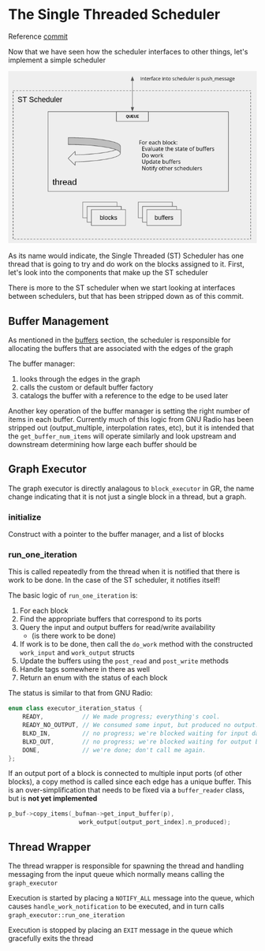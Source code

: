 # The Single Threaded Scheduler

Reference [commit](https://github.com/gnuradio/newsched/commit/106f7074b36c3dc36d7f9f70afc61eca5a27cc00)

Now that we have seen how the scheduler interfaces to other things, let's implement a simple scheduler

![ST Scheduler](images/st_scheduler.png)

As its name would indicate, the Single Threaded (ST) Scheduler has one thread that is going to try and do work on the blocks assigned to it.  First, let's look into the components that make up the ST scheduler

There is more to the ST scheduler when we start looking at interfaces between schedulers, but that has been stripped down as of this commit.

## Buffer Management
As mentioned in the [buffers](05_GraphsBuffers) section, the scheduler is responsible for allocating the buffers that are associated with the edges of the graph

The buffer manager:
1. looks through the edges in the graph
2. calls the custom or default buffer factory
3. catalogs the buffer with a reference to the edge to be used later

Another key operation of the buffer manager is setting the right number of items in each buffer.  Currently much of this logic from GNU Radio has been stripped out (output_multiple, interpolation rates, etc), but it is intended that the `get_buffer_num_items` will operate similarly and look upstream and downstream determining how large each buffer should be

## Graph Executor

The graph executor is directly analagous to `block_executor` in GR, the name change indicating that it is not just a single block in a thread, but a graph.  

### initialize
Construct with a pointer to the buffer manager, and a list of blocks

### run_one_iteration
This is called repeatedly from the thread when it is notified that there is work to be done.  In the case of the ST scheduler, it notifies itself!

The basic logic of `run_one_iteration` is:

1. For each block
1. Find the appropriate buffers that correspond to its ports
1. Query the input and output buffers for read/write availability
    - (is there work to be done)
1. If work is to be done, then call the `do_work` method with the constructed `work_input` and `work_output` structs
1. Update the buffers using the `post_read` and `post_write` methods
1. Handle tags somewhere in there as well
1. Return an enum with the status of each block

The status is similar to that from GNU Radio:

```cpp
enum class executor_iteration_status {
    READY,           // We made progress; everything's cool.
    READY_NO_OUTPUT, // We consumed some input, but produced no output.
    BLKD_IN,         // no progress; we're blocked waiting for input data.
    BLKD_OUT,        // no progress; we're blocked waiting for output buffer space.
    DONE,            // we're done; don't call me again.
};
```

If an output port of a block is connected to multiple input ports (of other blocks), a copy method is called since each edge has a unique buffer.  This is an over-simplification that needs to be fixed via a `buffer_reader` class, but is __not yet implemented__

```cpp
p_buf->copy_items(_bufman->get_input_buffer(p),
                    work_output[output_port_index].n_produced);
```

## Thread Wrapper
The thread wrapper is responsible for spawning the thread and handling messaging from the input queue which normally means calling the `graph_executor`

Execution is started by placing a `NOTIFY_ALL` message into the queue, which causes `handle_work_notification` to be executed, and in turn calls `graph_executor::run_one_iteration`

Execution is stopped by placing an `EXIT` message in the queue which gracefully exits the thread